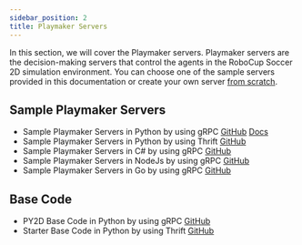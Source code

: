 ```yaml
---
sidebar_position: 2
title: Playmaker Servers
---
```


In this section, we will cover the Playmaker servers.
Playmaker servers are the decision-making servers that control the agents in the RoboCup Soccer 2D simulation environment. You can choose one of the sample servers provided in this documentation or create your own server [from scratch](/docs/proxy/develop-playmaker).

## Sample Playmaker Servers

- Sample Playmaker Servers in Python by using gRPC [GitHub](https://github.com/CLSFramework/sample-playmaker-server-python-grpc) [Docs](/docs/sampleserver/sample-python-base-code-gRPC/)
- Sample Playmaker Servers in Python by using Thrift [GitHub](https://github.com/CLSFramework/sample-playmaker-server-python-thrift)
- Sample Playmaker Servers in C# by using gRPC [GitHub](https://github.com/CLSFramework/playmaker-server-csharp)
- Sample Playmaker Servers in NodeJs by using gRPC [GitHub](https://github.com/CLSFramework/playmaker-server-nodejs)
- Sample Playmaker Servers in Go by using gRPC [GitHub](https://github.com/CLSFramework/sample-playmaker-server-go-gRPC)

## Base Code

- PY2D Base Code in Python by using gRPC [GitHub](https://github.com/CLSFramework/py2d)
- Starter Base Code in Python by using Thrift [GitHub](https://github.com/CLSFramework/starter-playmaker-server-python-thrift)
